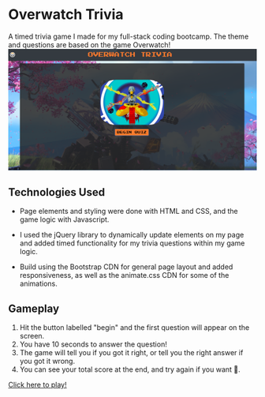 Overwatch Trivia
=======================================
A timed trivia game I made for my full-stack coding bootcamp. The theme and questions are based on the game Overwatch!   
![demo image](assets/images/trivia-cover.PNG)

## Technologies Used
+ Page elements and styling were done with HTML and CSS, and the game logic with Javascript. 
  
+ I used the jQuery library to dynamically update elements on my page and added timed functionality for my trivia questions within my game logic. 
  
+ Build using the Bootstrap CDN for general page layout and added responsiveness, as well as the animate.css CDN for some of the animations.

## Gameplay

1. Hit the button labelled "begin" and the first question will appear on the screen.
2. You have 10 seconds to answer the question!
3. The game will tell you if you got it right, or tell you the right answer if you got it wrong.
4. You can see your total score at the end, and try again if you want :2nd_place_medal:.

[Click here to play!](https://thornolan.github.io/TriviaGame/ "deployed game")
